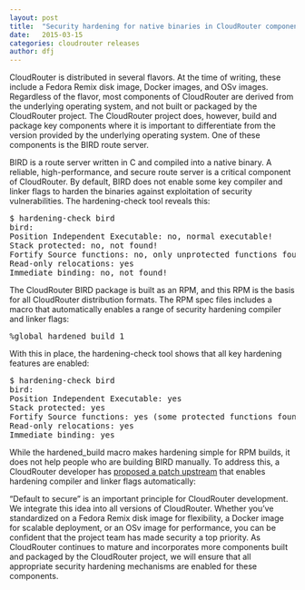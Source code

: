 ```yaml
---
layout: post
title:  "Security hardening for native binaries in CloudRouter components"
date:   2015-03-15
categories: cloudrouter releases
author: dfj
---
```


CloudRouter is distributed in several flavors. At the time of writing, these include a Fedora Remix disk image, Docker images, and OSv images. Regardless of the flavor, most components of CloudRouter are derived from the underlying operating system, and not built or packaged by the CloudRouter project. The CloudRouter project does, however, build and package key components where it is important to differentiate from the version provided by the underlying operating system. One of these components is the BIRD route server.

BIRD is a route server written in C and compiled into a native binary. A reliable, high-performance, and secure route server is a critical component of CloudRouter. By default, BIRD does not enable some key compiler and linker flags to harden the binaries against exploitation of security vulnerabilities. The hardening-check tool reveals this:

<pre>$ hardening-check bird
bird:
Position Independent Executable: no, normal executable!
Stack protected: no, not found!
Fortify Source functions: no, only unprotected functions found!
Read-only relocations: yes
Immediate binding: no, not found!
</pre>

The CloudRouter BIRD package is built as an RPM, and this RPM is the basis for all CloudRouter distribution formats. The RPM spec files includes a macro that automatically enables a range of security hardening compiler and linker flags:

<pre>%global hardened_build 1
</pre>

With this in place, the hardening-check tool shows that all key hardening features are enabled:

<pre>$ hardening-check bird
bird:
Position Independent Executable: yes
Stack protected: yes
Fortify Source functions: yes (some protected functions found)
Read-only relocations: yes
Immediate binding: yes
</pre>

While the hardened_build macro makes hardening simple for RPM builds, it does not help people who are building BIRD manually. To address this, a CloudRouter developer has <a href="http://bird.network.cz/pipermail/bird-users/2015-February/009535.html">proposed a patch upstream</a> that enables hardening compiler and linker flags automatically:

&#8220;Default to secure&#8221; is an important principle for CloudRouter development. We integrate this idea into all versions of CloudRouter. Whether you&#8217;ve standardized on a Fedora Remix disk image for flexibility, a Docker image for scalable deployment, or an OSv image for performance, you can be confident that the project team has made security a top priority. As CloudRouter continues to mature and incorporates more components built and packaged by the CloudRouter project, we will ensure that all appropriate security hardening mechanisms are enabled for these components.
